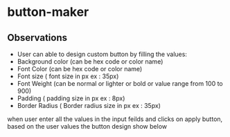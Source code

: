 # button-maker

## Observations

- User can able to design custom button by filling the values:  
- Background color  (can be hex code or color name) 
- Font Color (can be hex code or color name) 
- Font size  ( font size in px ex : 35px)
- Font Weight (can be normal or lighter or bold or value range from 100 to 900)
- Padding ( padding size in px ex : 8px)
- Border Radius ( Border radius size in px ex : 35px)

when user enter all the values in the input feilds and clicks on apply button, 
based on the user values the button design show below 



